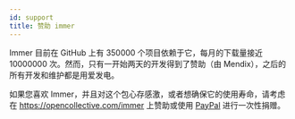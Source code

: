 ```yaml
---
id: support
title: 赞助 immer
---
```


<center>
<div data-ea-publisher="immerjs" data-ea-type="image" class="horizontal bordered"></div>
</center>

Immer 目前在 GitHub 上有 350000 个项目依赖于它，每月的下载量接近 10000000 次。然而，只有一开始两天的开发得到了赞助（由 Mendix），之后的所有开发和维护都是用爱发电。

如果您喜欢 Immer，并且对这个包心存感激，或者想确保它的使用寿命，请考虑在 https://opencollective.com/immer 上赞助或使用 [PayPal](https://www.paypal.me/michelweststrate) 进行一次性捐赠。

